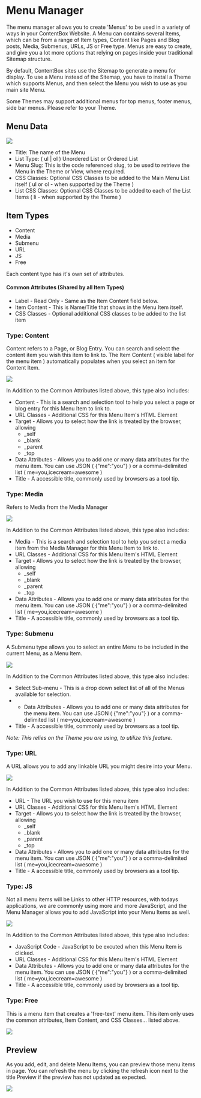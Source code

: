 # Menu Manager

The menu manager allows you to create 'Menus' to be used in a variety of ways in your ContentBox Website. A Menu can contains several Items, which can be from a range of Item types, Content like Pages and Blog posts, Media, Submenus, URLs, JS or Free type. Menus are easy to create, and give you a lot more options that relying on pages inside your traditional Sitemap structure.

By default, ContentBox sites use the Sitemap to generate a menu for display. To use a Menu instead of the Sitemap, you have to install a Theme which supports Menus, and then select the Menu you wish to use as you main site Menu.

Some Themes may support additional menus for top menus, footer menus, side bar menus. Please refer to your Theme.

## Menu Data

![](../../../../images/admin/menuManager/menuManagerAdd.png)

* Title: The name of the Menu
* List Type: ( ul | ol ) Unordered List or Ordered List
* Menu Slug: This is the code referenced slug, to be used to retrieve the Menu in the Theme or View, where required.
* CSS Classes: Optional CSS Classes to be added to the Main Menu List itself ( ul or ol - when supported by the Theme )
* List CSS Classes: Optional CSS Classes to be added to each of the List Items ( li - when supported by the Theme )

## Item Types

* Content
* Media
* Submenu
* URL
* JS
* Free

Each content type has it's own set of attributes.

#### Common Attributes (Shared by all Item Types)

* Label - Read Only - Same as the Item Content field below.
* Item Content - This is Name/Title that shows in the Menu Item itself.&#x20;
* CSS Classes - Optional additional CSS classes to be added to the list item

### Type: Content

Content refers to a Page, or Blog Entry. You can search and select the content item you wish this item to link to. The Item Content ( visible label for the menu item ) automatically populates when you select an item for Content Item.

![](https://github.com/ortus/contentbox-modular-cms/tree/76cb63aa894e4f019c2d324f6bfb86f8d0142a92/using/images/admin/menuManager/addContentItem.png)

In Addition to the Common Attributes listed above, this type also includes:

* Content - This is a search and selection tool to help you select a page or blog entry for this Menu Item to link to.
* URL Classes - Additional CSS for this Menu Item's HTML Element
* Target - Allows you to select how the link is treated by the browser, allowing&#x20;
  * \_self
  * \_blank
  * \_parent
  * \_top
* Data Attributes - Allows you to add one or many data attributes for the menu item. You can use JSON ( {"me":"you"} ) or a comma-delimited list ( me=you,icecream=awesome )
* Title - A accessible title, commonly used by browsers as a tool tip.

### Type: Media

Refers to Media from the Media Manager

![](https://github.com/ortus/contentbox-modular-cms/tree/76cb63aa894e4f019c2d324f6bfb86f8d0142a92/using/images/admin/menuManager/addMediaItem.png)

In Addition to the Common Attributes listed above, this type also includes:

* Media - This is a search and selection tool to help you select a media item from the Media Manager for this Menu Item to link to.
* URL Classes - Additional CSS for this Menu Item's HTML Element
* Target - Allows you to select how the link is treated by the browser, allowing&#x20;
  * \_self
  * \_blank
  * \_parent
  * \_top
* Data Attributes - Allows you to add one or many data attributes for the menu item. You can use JSON ( {"me":"you"} ) or a comma-delimited list ( me=you,icecream=awesome )
* Title - A accessible title, commonly used by browsers as a tool tip.

### Type: Submenu

A Submenu type allows you to select an entire Menu to be included in the current Menu, as a Menu Item.

![](https://github.com/ortus/contentbox-modular-cms/tree/76cb63aa894e4f019c2d324f6bfb86f8d0142a92/using/images/admin/menuManager/addSubmenu.png)

In Addition to the Common Attributes listed above, this type also includes:

* Select Sub-menu - This is a drop down select list of all of the Menus available for selection.
*
  * Data Attributes - Allows you to add one or many data attributes for the menu item. You can use JSON ( {"me":"you"} ) or a comma-delimited list ( me=you,icecream=awesome )
* Title - A accessible title, commonly used by browsers as a tool tip.

_Note: This relies on the Theme you are using, to utilize this feature._

### Type: URL

A URL allows you to add any linkable URL you might desire into your Menu.

![](https://github.com/ortus/contentbox-modular-cms/tree/76cb63aa894e4f019c2d324f6bfb86f8d0142a92/using/images/admin/menuManager/addURLItem.png)

In Addition to the Common Attributes listed above, this type also includes:

* URL - The URL you wish to use for this menu item
* URL Classes - Additional CSS for this Menu Item's HTML Element
* Target - Allows you to select how the link is treated by the browser, allowing&#x20;
  * \_self
  * \_blank
  * \_parent
  * \_top
* Data Attributes - Allows you to add one or many data attributes for the menu item. You can use JSON ( {"me":"you"} ) or a comma-delimited list ( me=you,icecream=awesome )
* Title - A accessible title, commonly used by browsers as a tool tip.

### Type: JS

Not all menu items will be Links to other HTTP resources, with todays applications, we are commonly using more and more JavaScript, and the Menu Manager allows you to add JavaScript into your Menu Items as well.

![](https://github.com/ortus/contentbox-modular-cms/tree/76cb63aa894e4f019c2d324f6bfb86f8d0142a92/using/images/admin/menuManager/addJSItem.png)

In Addition to the Common Attributes listed above, this type also includes:

* JavaScript Code - JavaScript to be excuted when this Menu Item is clicked.
* URL Classes - Additional CSS for this Menu Item's HTML Element
* Data Attributes - Allows you to add one or many data attributes for the menu item. You can use JSON ( {"me":"you"} ) or a comma-delimited list ( me=you,icecream=awesome )
* Title - A accessible title, commonly used by browsers as a tool tip.

### Type: Free

This is a menu item that creates a 'free-text' menu item. This item only uses the common attributes, Item Content, and CSS Classes... listed above.

![](../../../../images/admin/menuManager/addFreeItem.png)

## Preview

As you add, edit, and delete Menu Items, you can preview those menu items in page. You can refresh the menu by clicking the refresh icon next to the title Preview if the preview has not updated as expected.

![](../../../../images/admin/menuManager/menuPreview.png)
